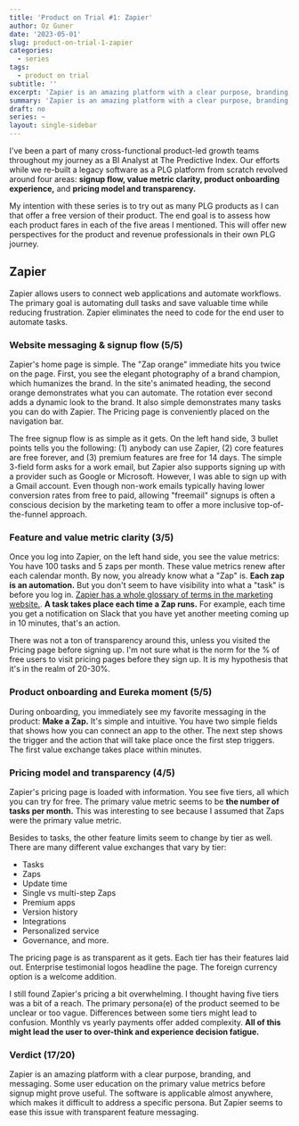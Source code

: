 ```yaml
---
title: 'Product on Trial #1: Zapier'
author: Oz Guner
date: '2023-05-01'
slug: product-on-trial-1-zapier
categories:
  - series
tags:
  - product on trial
subtitle: ''
excerpt: 'Zapier is an amazing platform with a clear purpose, branding, and messaging. Some user education on the primary value metrics before signup might prove useful.'
summary: 'Zapier is an amazing platform with a clear purpose, branding, and messaging. Some user education on the primary value metrics before signup might prove useful.'
draft: no
series: ~
layout: single-sidebar
---
```

I've been a part of many cross-functional product-led growth teams throughout my journey as a BI Analyst at The Predictive Index. Our efforts while we re-built a legacy software as a PLG platform from scratch revolved around four areas: **signup flow, value metric clarity, product onboarding experience,** and **pricing model and transparency.**

My intention with these series is to try out as many PLG products as I can that offer a free version of their product. The end goal is to assess how each product fares in each of the five areas I mentioned. This will offer new perspectives for the product and revenue professionals in their own PLG journey.

## Zapier
Zapier allows users to connect web applications and automate workflows. The primary goal is automating dull tasks and save valuable time while reducing frustration. Zapier eliminates the  need to code for the end user to automate tasks. 
### Website messaging & signup flow (5/5)
Zapier's home page is simple. The "Zap orange" immediate hits you twice on the page. First, you see the elegant photography of a brand champion, which humanizes the brand. In the site's animated heading, the second orange demonstrates what you can automate. The rotation ever second adds a dynamic look to the brand. It also simple demonstrates many tasks you can do with Zapier. The Pricing page is conveniently placed on the navigation bar.

The free signup flow is as simple as it gets. On the left hand side, 3 bullet points tells you the following: (1) anybody can use Zapier, (2) core features are free forever, and (3) premium features are free for 14 days. The simple 3-field form asks for a work email, but Zapier also supports signing up with a provider such as Google or Microsoft. However, I was able to sign up with a Gmail account. Even though non-work emails typically having lower conversion rates from free to paid, allowing "freemail" signups is often a conscious decision by the marketing team to offer a more inclusive top-of-the-funnel approach.

### Feature and value metric clarity (3/5)
Once you log into Zapier, on the left hand side, you see the value metrics: You have 100 tasks and 5 zaps per month. These value metrics renew after each calendar month. By now, you already know what a "Zap" is. **Each zap is an automation.** But you don't seem to have visibility into what a "task" is before you log in.  [Zapier has a whole glossary of terms in the marketing website.](https://help.zapier.com/hc/en-us/articles/8496181725453-Learn-key-concepts-in-Zapier#task-0-9). **A task takes place each time a Zap runs.** For example, each time you get a notification on Slack that you have yet another meeting coming up in 10 minutes, that's an action. 

There was not a ton of transparency around this, unless you visited the Pricing page before signing up.  I'm not sure what is the norm for the % of free users to visit pricing pages before they sign up. It is my hypothesis that it's in the realm of 20-30%. 
 
### Product onboarding and Eureka moment (5/5)
During onboarding, you immediately see my favorite messaging in the product: **Make a Zap.** It's simple and intuitive. You have two simple fields that shows how you can connect an app to the other. The next step shows the trigger and the action that will take place once the first step triggers. The first value exchange takes place within minutes.

### Pricing model and transparency (4/5)
Zapier's pricing page is loaded with information. You see five tiers, all which you can try for free. The primary value metric seems to be **the number of tasks per month.** This was interesting to see because I assumed that Zaps were the primary value metric. 

Besides to tasks, the other feature limits seem to change by tier as well. There are many different value exchanges that vary by tier:
- Tasks
- Zaps
- Update time
- Single vs multi-step Zaps
- Premium apps
- Version history
- Integrations
- Personalized service
- Governance, and more.

The pricing page is as transparent as it gets. Each tier has their features laid out. Enterprise testimonial logos headline the page. The foreign currency option is a welcome addition. 

I still found Zapier's pricing a bit overwhelming. I thought having five tiers was a bit of a reach. The primary persona(e) of the product seemed to be unclear or too vague. Differences between some tiers might lead to confusion. Monthly vs yearly payments offer added complexity. **All of this might lead the user to over-think and experience decision fatigue.**

### Verdict (17/20) 
Zapier is an amazing platform with a clear purpose, branding, and messaging. Some user education on the primary value metrics before signup might prove useful. The software is applicable almost anywhere, which makes it difficult to address a specific persona. But Zapier seems to ease this issue with transparent feature messaging.
